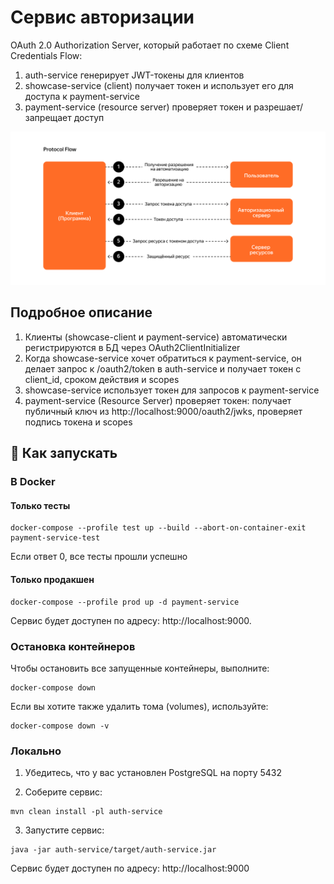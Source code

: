 # Сервис авторизации

OAuth 2.0 Authorization Server, который работает по схеме Client Credentials Flow:

1. auth-service генерирует JWT-токены для клиентов
2. showcase-service (client) получает токен и использует его для доступа к payment-service
3. payment-service (resource server) проверяет токен и разрешает/запрещает доступ

![](auth-diagram.png)

## Подробное описание

1. Клиенты (showcase-client и payment-service) автоматически регистрируются в БД через OAuth2ClientInitializer
2. Когда showcase-service хочет обратиться к payment-service, он делает запрос к /oauth2/token в auth-service и получает токен с client_id, сроком действия и scopes
3. showcase-service использует токен для запросов к payment-service
4. payment-service (Resource Server) проверяет токен: получает публичный ключ из http://localhost:9000/oauth2/jwks, проверяет подпись токена и scopes

## 🚀 Как запускать

### В Docker

#### Только тесты
```
docker-compose --profile test up --build --abort-on-container-exit payment-service-test
```
Если ответ 0, все тесты прошли успешно

#### Только продакшен
```
docker-compose --profile prod up -d payment-service
```
Сервис будет доступен по адресу: http://localhost:9000.

### Остановка контейнеров

Чтобы остановить все запущенные контейнеры, выполните:

```
docker-compose down
```

Если вы хотите также удалить тома (volumes), используйте:

```
docker-compose down -v
```

### Локально

1. Убедитесь, что у вас установлен PostgreSQL на порту 5432 

2. Соберите сервис:
```
mvn clean install -pl auth-service
```

3. Запустите сервис:
```
java -jar auth-service/target/auth-service.jar
```

Сервис будет доступен по адресу: http://localhost:9000
